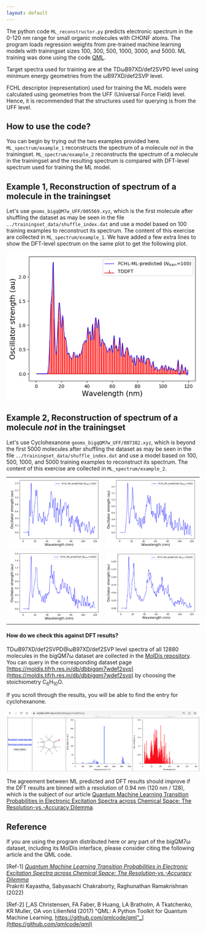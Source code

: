 ```yaml
---
layout: default
---
```

The python code `ML_reconstructor.py` predicts electronic spectrum in the 0-120 nm range for small organic molecules with CHONF atoms. The program loads 
regression weights from pre-trained machine learning models with trainingset sizes 100, 300, 500, 1000, 3000, and 5000. ML training was done using the code [QML](https://www.qmlcode.org/).

Target spectra used for training are at the TDωB97XD/def2SVPD level using minimum energy geometries from the ωB97XD/def2SVP level. 

FCHL descriptor (representation) used for training the ML models were calculated using geometries from the UFF (Universal Force Field) level. Hence, it is recommended that the structures used for querying is from the UFF level. 

## How to use the code?
You can begin by trying out the two examples provided here. `ML_spectrum/example_1` reconstructs the spectrum of a molecule _not_ in the trainingset. `ML_spectrum/example_2` reconstructs the spectrum of a molecule in the trainingset and the resulting spectrum is compared with DFT-level spectrum used for training the ML model.        


## Example 1, Reconstruction of spectrum of a molecule in the trainingset    
Let's use `geoms_bigqQM7w_UFF/005569.xyz`, which is the first molecule after shuffling the dataset as may be seen in the file `../trainingset_data/shuffle_index.dat` and use a model based on 100 training examples to reconstruct its spectrum. The content of this exercise are collected in `ML_spectrum/example_1`. We have added a few extra lines to show the DFT-level spectrum on the same plot to get the following plot.

![image](./example_1/query_spec_reconstructed.png)

## Example 2, Reconstruction of spectrum of a molecule _not_ in the trainingset    
Let's use Cyclohexanone `geoms_bigqQM7w_UFF/007382.xyz`, which is beyond the first 5000 molecules after shuffling the dataset as may be seen in the file `../trainingset_data/shuffle_index.dat` and use a model based on 100, 500, 1000, and 5000 training examples to reconstruct its spectrum. The content of this exercise are collected in `ML_spectrum/example_2`.

<table>
  <tr>
    <td> <img src="./example_2/query_spec_reconstructed_0100.png"  alt="1" width = 360px  ></td>
    <td><img src="./example_2/query_spec_reconstructed_0500.png" alt="2" width = 360px ></td>
   </tr> 
   <tr>
      <td><img src="./example_2/query_spec_reconstructed_1000.png" alt="3" width = 360px></td>
      <td><img src="./example_2/query_spec_reconstructed_5000.png" alt="4" width = 360px></td>
  </tr>
</table>

#### How do we check this against DFT results? 
 TDωB97XD/def2SVPD@ωB97XD/def2SVP level spectra of all 12880 molecules in the bigQM7ω dataset are collected in the [MolDis repository](http://moldis.tifrh.res.in). You can query in the corresponding dataset page [https://moldis.tifrh.res.in/db/dbbigqm7wdef2svp](https://moldis.tifrh.res.in/db/dbbigqm7wdef2svp) by choosing the stoichiometry C<sub>6</sub>H<sub>10</sub>O. 
 
If you scroll through the results, you will be able to find the entry for cyclohexanone.  

![image](./example_2/MolDis_cycolhexanone.png)

The agreement between ML predicted and DFT results should improve if the DFT results are binned with a resolution of 0.94 nm (120 nm / 128), which is the subject of our article [Quantum Machine Learning Transition Probabilities in Electronic Excitation Spectra across Chemical Space: The Resolution-vs.-Accuracy Dilemma](https://doi.org/10.48550/arXiv.2110.11798).

## Reference
If you are using the program distributed here or any part of the bigQM7ω dataset, including its MolDis interface, please consider citing the following article and the QML code.        

[Ref-1] [_Quantum Machine Learning Transition Probabilities in Electronic Excitation Spectra across Chemical Space: The Resolution-vs.-Accuracy Dilemma_](https://arxiv.org/abs/2110.11798)                
Prakriti Kayastha, Sabyasachi Chakraborty, Raghunathan Ramakrishnan (2022)     

[Ref-2] [_AS Christensen, FA Faber, B Huang, LA Bratholm, A Tkatchenko, KR Muller, OA von Lilienfeld (2017) "QML: A Python Toolkit for Quantum Machine Learning, https://github.com/qmlcode/qml"_](https://github.com/qmlcode/qml)     

